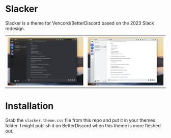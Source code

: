 # Slacker

Slacker is a theme for Vencord/BetterDiscord based on the 2023 Slack redesign.

|                                    |                                     |
| ---------------------------------- | ----------------------------------- |
| ![Alt text](meta/slacker-dark.png) | ![Alt text](meta/slacker-light.png) |

# Installation

Grab the `slacker.theme.css` file from this repo and put it in your themes folder. I might publish it on BetterDiscord when this theme is more fleshed out.
